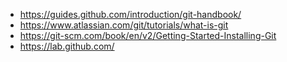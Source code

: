 - https://guides.github.com/introduction/git-handbook/
- https://www.atlassian.com/git/tutorials/what-is-git
- https://git-scm.com/book/en/v2/Getting-Started-Installing-Git
- https://lab.github.com/
